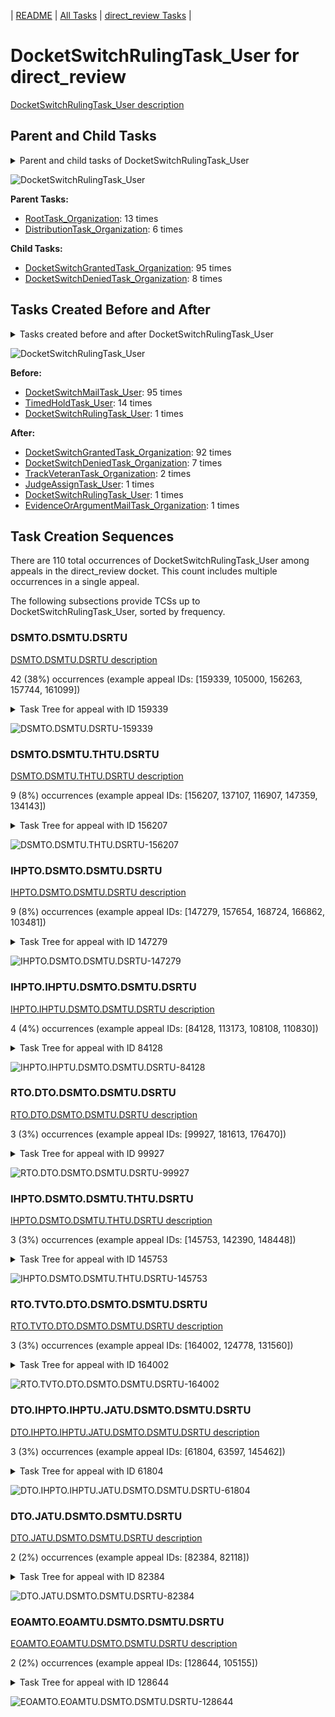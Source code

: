 <!-- DO NOT EDIT THIS FILE.  This file is autogenerated. -->
| [README](../README.md) | [All Tasks](../alltasks.md) | [direct_review Tasks](tasklist.md) |

# DocketSwitchRulingTask_User for direct_review

[DocketSwitchRulingTask_User description](../descr/DocketSwitchRulingTask_User.md)

## Parent and Child Tasks

<details><summary markdown='span'>Parent and child tasks of DocketSwitchRulingTask_User
</summary>

```
digraph G {
rankdir=LR;
node [shape=box]
"DocketSwitchRulingTask_User" -> "DocketSwitchGrantedTask_Organization" [label=95]
"DocketSwitchRulingTask_User" -> "DocketSwitchDeniedTask_Organization" [label=8]
"RootTask_Organization" -> "DocketSwitchRulingTask_User" [label=13]
"DistributionTask_Organization" -> "DocketSwitchRulingTask_User" [label=6]
}
```
</details>

![DocketSwitchRulingTask_User](dot/DocketSwitchRulingTask_User-parentchild.dot.png)

**Parent Tasks:**

   * [RootTask_Organization](RootTask_Organization.md): 13 times
   * [DistributionTask_Organization](DistributionTask_Organization.md): 6 times

**Child Tasks:**

   * [DocketSwitchGrantedTask_Organization](DocketSwitchGrantedTask_Organization.md): 95 times
   * [DocketSwitchDeniedTask_Organization](DocketSwitchDeniedTask_Organization.md): 8 times

## Tasks Created Before and After

<details><summary markdown='span'>Tasks created before and after DocketSwitchRulingTask_User</summary>

```
digraph G {
rankdir=LR;

"DocketSwitchRulingTask_User" -> "DocketSwitchGrantedTask_Organization" [label=92]
"DocketSwitchRulingTask_User" -> "DocketSwitchDeniedTask_Organization" [label=7]
"DocketSwitchRulingTask_User" -> "TrackVeteranTask_Organization" [label=2]
"DocketSwitchRulingTask_User" -> "JudgeAssignTask_User" [label=1]
"DocketSwitchRulingTask_User" -> "EvidenceOrArgumentMailTask_Organization" [label=1]
"DocketSwitchRulingTask_User" -> "DocketSwitchRulingTask_User" [label=1]
"DocketSwitchMailTask_User" -> "DocketSwitchRulingTask_User" [label=95]
"TimedHoldTask_User" -> "DocketSwitchRulingTask_User" [label=14]
"DocketSwitchRulingTask_User" -> "DocketSwitchRulingTask_User" [label=1]
}
```
</details>

![DocketSwitchRulingTask_User](dot/DocketSwitchRulingTask_User.dot.png)

**Before:**

   * [DocketSwitchMailTask_User](DocketSwitchMailTask_User.md): 95 times
   * [TimedHoldTask_User](TimedHoldTask_User.md): 14 times
   * [DocketSwitchRulingTask_User](DocketSwitchRulingTask_User.md): 1 times

**After:**

   * [DocketSwitchGrantedTask_Organization](DocketSwitchGrantedTask_Organization.md): 92 times
   * [DocketSwitchDeniedTask_Organization](DocketSwitchDeniedTask_Organization.md): 7 times
   * [TrackVeteranTask_Organization](TrackVeteranTask_Organization.md): 2 times
   * [JudgeAssignTask_User](JudgeAssignTask_User.md): 1 times
   * [DocketSwitchRulingTask_User](DocketSwitchRulingTask_User.md): 1 times
   * [EvidenceOrArgumentMailTask_Organization](EvidenceOrArgumentMailTask_Organization.md): 1 times

## Task Creation Sequences

There are 110 total occurrences of DocketSwitchRulingTask_User among appeals in the direct_review docket.  This count includes multiple occurrences in a single appeal.

The following subsections provide TCSs up to DocketSwitchRulingTask_User, sorted by frequency.

### DSMTO.DSMTU.DSRTU

[DSMTO.DSMTU.DSRTU description](../descr/DSMTO.DSMTU.DSRTU.md)

42 (38%) occurrences (example appeal IDs: [159339, 105000, 156263, 157744, 161099])

<details><summary markdown='span'>Task Tree for appeal with ID 159339</summary>

```
@startuml
skinparam {
  ObjectBorderColor #555
  ObjectBorderThickness 0
  ObjectFontStyle bold
  ObjectFontSize 14
  ObjectAttributeFontColor #333
  ObjectAttributeFontSize 12
}
  object 0.RootTask #8dd3c7 {
Organization
}
  object 1.TrackVeteranTask #bebada {
Organization
}
  object 2.DistributionTask #ffffb3 {
Organization
}
  object 3.InformalHearingPresentationTask #fdb462 {
Organization
}
  object 4.DocketSwitchMailTask #e377c2 {
Organization
}
  object 5.DocketSwitchMailTask #e377c2 {
User
}
  object 6.DocketSwitchRulingTask #e377c2 {
User  <back:white>    </back>
}
  object 7.DocketSwitchGrantedTask #9467bd {
Organization
}
  object 8.DocketSwitchGrantedTask #9467bd {
User
}
0.RootTask -- 1.TrackVeteranTask
0.RootTask -- 2.DistributionTask
2.DistributionTask -- 3.InformalHearingPresentationTask
0.RootTask -- 4.DocketSwitchMailTask
4.DocketSwitchMailTask -- 5.DocketSwitchMailTask
0.RootTask -- 6.DocketSwitchRulingTask
6.DocketSwitchRulingTask -- 7.DocketSwitchGrantedTask
7.DocketSwitchGrantedTask -- 8.DocketSwitchGrantedTask
@enduml
```
</details>

![DSMTO.DSMTU.DSRTU-159339](uml/DSMTO.DSMTU.DSRTU-159339.png)

### DSMTO.DSMTU.THTU.DSRTU

[DSMTO.DSMTU.THTU.DSRTU description](../descr/DSMTO.DSMTU.THTU.DSRTU.md)

9 (8%) occurrences (example appeal IDs: [156207, 137107, 116907, 147359, 134143])

<details><summary markdown='span'>Task Tree for appeal with ID 156207</summary>

```
@startuml
skinparam {
  ObjectBorderColor #555
  ObjectBorderThickness 0
  ObjectFontStyle bold
  ObjectFontSize 14
  ObjectAttributeFontColor #333
  ObjectAttributeFontSize 12
}
  object 0.RootTask #8dd3c7 {
Organization
}
  object 1.TrackVeteranTask #bebada {
Organization
}
  object 2.DistributionTask #ffffb3 {
Organization
}
  object 3.InformalHearingPresentationTask #fdb462 {
Organization
}
  object 4.DocketSwitchMailTask #e377c2 {
Organization
}
  object 5.DocketSwitchMailTask #e377c2 {
User
}
  object 6.TimedHoldTask #fccde5 {
User
}
  object 7.DocketSwitchRulingTask #e377c2 {
User  <back:white>    </back>
}
  object 8.DocketSwitchGrantedTask #9467bd {
Organization
}
  object 9.DocketSwitchGrantedTask #9467bd {
User
}
0.RootTask -- 1.TrackVeteranTask
0.RootTask -- 2.DistributionTask
2.DistributionTask -- 3.InformalHearingPresentationTask
0.RootTask -- 4.DocketSwitchMailTask
4.DocketSwitchMailTask -- 5.DocketSwitchMailTask
5.DocketSwitchMailTask -- 6.TimedHoldTask
0.RootTask -- 7.DocketSwitchRulingTask
7.DocketSwitchRulingTask -- 8.DocketSwitchGrantedTask
8.DocketSwitchGrantedTask -- 9.DocketSwitchGrantedTask
@enduml
```
</details>

![DSMTO.DSMTU.THTU.DSRTU-156207](uml/DSMTO.DSMTU.THTU.DSRTU-156207.png)

### IHPTO.DSMTO.DSMTU.DSRTU

[IHPTO.DSMTO.DSMTU.DSRTU description](../descr/IHPTO.DSMTO.DSMTU.DSRTU.md)

9 (8%) occurrences (example appeal IDs: [147279, 157654, 168724, 166862, 103481])

<details><summary markdown='span'>Task Tree for appeal with ID 147279</summary>

```
@startuml
skinparam {
  ObjectBorderColor #555
  ObjectBorderThickness 0
  ObjectFontStyle bold
  ObjectFontSize 14
  ObjectAttributeFontColor #333
  ObjectAttributeFontSize 12
}
  object 0.RootTask #8dd3c7 {
Organization
}
  object 1.TrackVeteranTask #bebada {
Organization
}
  object 2.DistributionTask #ffffb3 {
Organization
}
  object 3.InformalHearingPresentationTask #fdb462 {
Organization
}
  object 4.DocketSwitchMailTask #e377c2 {
Organization
}
  object 5.DocketSwitchMailTask #e377c2 {
User
}
  object 6.DocketSwitchRulingTask #e377c2 {
User  <back:white>    </back>
}
  object 7.DocketSwitchGrantedTask #9467bd {
Organization
}
  object 8.DocketSwitchGrantedTask #9467bd {
User
}
0.RootTask -- 1.TrackVeteranTask
0.RootTask -- 2.DistributionTask
2.DistributionTask -- 3.InformalHearingPresentationTask
0.RootTask -- 4.DocketSwitchMailTask
4.DocketSwitchMailTask -- 5.DocketSwitchMailTask
0.RootTask -- 6.DocketSwitchRulingTask
6.DocketSwitchRulingTask -- 7.DocketSwitchGrantedTask
7.DocketSwitchGrantedTask -- 8.DocketSwitchGrantedTask
@enduml
```
</details>

![IHPTO.DSMTO.DSMTU.DSRTU-147279](uml/IHPTO.DSMTO.DSMTU.DSRTU-147279.png)

### IHPTO.IHPTU.DSMTO.DSMTU.DSRTU

[IHPTO.IHPTU.DSMTO.DSMTU.DSRTU description](../descr/IHPTO.IHPTU.DSMTO.DSMTU.DSRTU.md)

4 (4%) occurrences (example appeal IDs: [84128, 113173, 108108, 110830])

<details><summary markdown='span'>Task Tree for appeal with ID 84128</summary>

```
@startuml
skinparam {
  ObjectBorderColor #555
  ObjectBorderThickness 0
  ObjectFontStyle bold
  ObjectFontSize 14
  ObjectAttributeFontColor #333
  ObjectAttributeFontSize 12
}
  object 0.RootTask #8dd3c7 {
Organization
}
  object 1.TrackVeteranTask #bebada {
Organization
}
  object 2.DistributionTask #ffffb3 {
Organization
}
  object 3.InformalHearingPresentationTask #fdb462 {
Organization
}
  object 4.InformalHearingPresentationTask #fdb462 {
User
}
  object 5.DocketSwitchMailTask #e377c2 {
Organization
}
  object 6.DocketSwitchMailTask #e377c2 {
User
}
  object 7.DocketSwitchRulingTask #e377c2 {
User  <back:white>    </back>
}
  object 8.DocketSwitchGrantedTask #9467bd {
Organization
}
  object 9.DocketSwitchGrantedTask #9467bd {
User
}
0.RootTask -- 1.TrackVeteranTask
0.RootTask -- 2.DistributionTask
2.DistributionTask -- 3.InformalHearingPresentationTask
3.InformalHearingPresentationTask -- 4.InformalHearingPresentationTask
0.RootTask -- 5.DocketSwitchMailTask
5.DocketSwitchMailTask -- 6.DocketSwitchMailTask
0.RootTask -- 7.DocketSwitchRulingTask
7.DocketSwitchRulingTask -- 8.DocketSwitchGrantedTask
8.DocketSwitchGrantedTask -- 9.DocketSwitchGrantedTask
@enduml
```
</details>

![IHPTO.IHPTU.DSMTO.DSMTU.DSRTU-84128](uml/IHPTO.IHPTU.DSMTO.DSMTU.DSRTU-84128.png)

### RTO.DTO.DSMTO.DSMTU.DSRTU

[RTO.DTO.DSMTO.DSMTU.DSRTU description](../descr/RTO.DTO.DSMTO.DSMTU.DSRTU.md)

3 (3%) occurrences (example appeal IDs: [99927, 181613, 176470])

<details><summary markdown='span'>Task Tree for appeal with ID 99927</summary>

```
@startuml
skinparam {
  ObjectBorderColor #555
  ObjectBorderThickness 0
  ObjectFontStyle bold
  ObjectFontSize 14
  ObjectAttributeFontColor #333
  ObjectAttributeFontSize 12
}
  object 0.RootTask #8dd3c7 {
Organization
}
  object 1.DistributionTask #ffffb3 {
Organization
}
  object 2.TrackVeteranTask #bebada {
Organization
}
  object 3.DocketSwitchMailTask #e377c2 {
Organization
}
  object 4.DocketSwitchMailTask #e377c2 {
User
}
  object 5.DocketSwitchRulingTask #e377c2 {
User  <back:white>    </back>
}
  object 6.DocketSwitchGrantedTask #9467bd {
Organization
}
  object 7.DocketSwitchGrantedTask #9467bd {
User
}
  object 8.TrackVeteranTask #bebada {
Organization
}
0.RootTask -- 1.DistributionTask
0.RootTask -- 2.TrackVeteranTask
0.RootTask -- 3.DocketSwitchMailTask
3.DocketSwitchMailTask -- 4.DocketSwitchMailTask
0.RootTask -- 5.DocketSwitchRulingTask
5.DocketSwitchRulingTask -- 6.DocketSwitchGrantedTask
6.DocketSwitchGrantedTask -- 7.DocketSwitchGrantedTask
0.RootTask -- 8.TrackVeteranTask
@enduml
```
</details>

![RTO.DTO.DSMTO.DSMTU.DSRTU-99927](uml/RTO.DTO.DSMTO.DSMTU.DSRTU-99927.png)

### IHPTO.DSMTO.DSMTU.THTU.DSRTU

[IHPTO.DSMTO.DSMTU.THTU.DSRTU description](../descr/IHPTO.DSMTO.DSMTU.THTU.DSRTU.md)

3 (3%) occurrences (example appeal IDs: [145753, 142390, 148448])

<details><summary markdown='span'>Task Tree for appeal with ID 145753</summary>

```
@startuml
skinparam {
  ObjectBorderColor #555
  ObjectBorderThickness 0
  ObjectFontStyle bold
  ObjectFontSize 14
  ObjectAttributeFontColor #333
  ObjectAttributeFontSize 12
}
  object 0.RootTask #8dd3c7 {
Organization
}
  object 1.TrackVeteranTask #bebada {
Organization
}
  object 2.DistributionTask #ffffb3 {
Organization
}
  object 3.InformalHearingPresentationTask #fdb462 {
Organization
}
  object 4.DocketSwitchMailTask #e377c2 {
Organization
}
  object 5.DocketSwitchMailTask #e377c2 {
User
}
  object 6.TimedHoldTask #fccde5 {
User
}
  object 7.DocketSwitchRulingTask #e377c2 {
User  <back:white>    </back>
}
  object 8.DocketSwitchGrantedTask #9467bd {
Organization
}
  object 9.DocketSwitchGrantedTask #9467bd {
User
}
0.RootTask -- 1.TrackVeteranTask
0.RootTask -- 2.DistributionTask
2.DistributionTask -- 3.InformalHearingPresentationTask
0.RootTask -- 4.DocketSwitchMailTask
4.DocketSwitchMailTask -- 5.DocketSwitchMailTask
5.DocketSwitchMailTask -- 6.TimedHoldTask
0.RootTask -- 7.DocketSwitchRulingTask
7.DocketSwitchRulingTask -- 8.DocketSwitchGrantedTask
8.DocketSwitchGrantedTask -- 9.DocketSwitchGrantedTask
@enduml
```
</details>

![IHPTO.DSMTO.DSMTU.THTU.DSRTU-145753](uml/IHPTO.DSMTO.DSMTU.THTU.DSRTU-145753.png)

### RTO.TVTO.DTO.DSMTO.DSMTU.DSRTU

[RTO.TVTO.DTO.DSMTO.DSMTU.DSRTU description](../descr/RTO.TVTO.DTO.DSMTO.DSMTU.DSRTU.md)

3 (3%) occurrences (example appeal IDs: [164002, 124778, 131560])

<details><summary markdown='span'>Task Tree for appeal with ID 164002</summary>

```
@startuml
skinparam {
  ObjectBorderColor #555
  ObjectBorderThickness 0
  ObjectFontStyle bold
  ObjectFontSize 14
  ObjectAttributeFontColor #333
  ObjectAttributeFontSize 12
}
  object 0.RootTask #8dd3c7 {
Organization
}
  object 1.TrackVeteranTask #bebada {
Organization
}
  object 2.DistributionTask #ffffb3 {
Organization
}
  object 3.DocketSwitchMailTask #e377c2 {
Organization
}
  object 4.DocketSwitchMailTask #e377c2 {
User
}
  object 5.DocketSwitchRulingTask #e377c2 {
User  <back:white>    </back>
}
0.RootTask -- 1.TrackVeteranTask
0.RootTask -- 2.DistributionTask
2.DistributionTask -- 3.DocketSwitchMailTask
3.DocketSwitchMailTask -- 4.DocketSwitchMailTask
2.DistributionTask -- 5.DocketSwitchRulingTask
@enduml
```
</details>

![RTO.TVTO.DTO.DSMTO.DSMTU.DSRTU-164002](uml/RTO.TVTO.DTO.DSMTO.DSMTU.DSRTU-164002.png)

### DTO.IHPTO.IHPTU.JATU.DSMTO.DSMTU.DSRTU

[DTO.IHPTO.IHPTU.JATU.DSMTO.DSMTU.DSRTU description](../descr/DTO.IHPTO.IHPTU.JATU.DSMTO.DSMTU.DSRTU.md)

3 (3%) occurrences (example appeal IDs: [61804, 63597, 145462])

<details><summary markdown='span'>Task Tree for appeal with ID 61804</summary>

```
@startuml
skinparam {
  ObjectBorderColor #555
  ObjectBorderThickness 0
  ObjectFontStyle bold
  ObjectFontSize 14
  ObjectAttributeFontColor #333
  ObjectAttributeFontSize 12
}
  object 0.RootTask #8dd3c7 {
Organization
}
  object 1.TrackVeteranTask #bebada {
Organization
}
  object 2.DistributionTask #ffffb3 {
Organization
}
  object 3.InformalHearingPresentationTask #fdb462 {
Organization
}
  object 4.InformalHearingPresentationTask #fdb462 {
User
}
  object 5.JudgeAssignTask #ccebc5 {
User
}
  object 6.JudgeDecisionReviewTask #d9d9d9 {
User
}
  object 7.AttorneyTask #bc80bd {
User
}
  object 8.DocketSwitchMailTask #e377c2 {
Organization
}
  object 9.DocketSwitchMailTask #e377c2 {
User
}
  object 10.DocketSwitchRulingTask #e377c2 {
User  <back:white>    </back>
}
  object 11.DocketSwitchGrantedTask #9467bd {
Organization
}
  object 12.DocketSwitchGrantedTask #9467bd {
User
}
0.RootTask -- 1.TrackVeteranTask
0.RootTask -- 2.DistributionTask
2.DistributionTask -- 3.InformalHearingPresentationTask
3.InformalHearingPresentationTask -- 4.InformalHearingPresentationTask
0.RootTask -- 5.JudgeAssignTask
0.RootTask -- 6.JudgeDecisionReviewTask
6.JudgeDecisionReviewTask -- 7.AttorneyTask
0.RootTask -- 8.DocketSwitchMailTask
8.DocketSwitchMailTask -- 9.DocketSwitchMailTask
0.RootTask -- 10.DocketSwitchRulingTask
10.DocketSwitchRulingTask -- 11.DocketSwitchGrantedTask
11.DocketSwitchGrantedTask -- 12.DocketSwitchGrantedTask
@enduml
```
</details>

![DTO.IHPTO.IHPTU.JATU.DSMTO.DSMTU.DSRTU-61804](uml/DTO.IHPTO.IHPTU.JATU.DSMTO.DSMTU.DSRTU-61804.png)

### DTO.JATU.DSMTO.DSMTU.DSRTU

[DTO.JATU.DSMTO.DSMTU.DSRTU description](../descr/DTO.JATU.DSMTO.DSMTU.DSRTU.md)

2 (2%) occurrences (example appeal IDs: [82384, 82118])

<details><summary markdown='span'>Task Tree for appeal with ID 82384</summary>

```
@startuml
skinparam {
  ObjectBorderColor #555
  ObjectBorderThickness 0
  ObjectFontStyle bold
  ObjectFontSize 14
  ObjectAttributeFontColor #333
  ObjectAttributeFontSize 12
}
  object 0.RootTask #8dd3c7 {
Organization
}
  object 1.DistributionTask #ffffb3 {
Organization
}
  object 2.JudgeAssignTask #ccebc5 {
User
}
  object 3.JudgeDecisionReviewTask #d9d9d9 {
User
}
  object 4.AttorneyTask #bc80bd {
User
}
  object 5.DocketSwitchMailTask #e377c2 {
Organization
}
  object 6.DocketSwitchMailTask #e377c2 {
User
}
  object 7.DocketSwitchRulingTask #e377c2 {
User  <back:white>    </back>
}
  object 8.DocketSwitchGrantedTask #9467bd {
Organization
}
  object 9.DocketSwitchGrantedTask #9467bd {
User
}
0.RootTask -- 1.DistributionTask
0.RootTask -- 2.JudgeAssignTask
0.RootTask -- 3.JudgeDecisionReviewTask
3.JudgeDecisionReviewTask -- 4.AttorneyTask
0.RootTask -- 5.DocketSwitchMailTask
5.DocketSwitchMailTask -- 6.DocketSwitchMailTask
0.RootTask -- 7.DocketSwitchRulingTask
7.DocketSwitchRulingTask -- 8.DocketSwitchGrantedTask
8.DocketSwitchGrantedTask -- 9.DocketSwitchGrantedTask
@enduml
```
</details>

![DTO.JATU.DSMTO.DSMTU.DSRTU-82384](uml/DTO.JATU.DSMTO.DSMTU.DSRTU-82384.png)

### EOAMTO.EOAMTU.DSMTO.DSMTU.DSRTU

[EOAMTO.EOAMTU.DSMTO.DSMTU.DSRTU description](../descr/EOAMTO.EOAMTU.DSMTO.DSMTU.DSRTU.md)

2 (2%) occurrences (example appeal IDs: [128644, 105155])

<details><summary markdown='span'>Task Tree for appeal with ID 128644</summary>

```
@startuml
skinparam {
  ObjectBorderColor #555
  ObjectBorderThickness 0
  ObjectFontStyle bold
  ObjectFontSize 14
  ObjectAttributeFontColor #333
  ObjectAttributeFontSize 12
}
  object 0.RootTask #8dd3c7 {
Organization
}
  object 1.DistributionTask #ffffb3 {
Organization
}
  object 2.EvidenceOrArgumentMailTask #ffffb3 {
Organization
}
  object 3.EvidenceOrArgumentMailTask #ffffb3 {
User
}
  object 4.DocketSwitchMailTask #e377c2 {
Organization
}
  object 5.DocketSwitchMailTask #e377c2 {
User
}
  object 6.DocketSwitchRulingTask #e377c2 {
User  <back:white>    </back>
}
  object 7.DocketSwitchGrantedTask #9467bd {
Organization
}
  object 8.DocketSwitchGrantedTask #9467bd {
User
}
0.RootTask -- 1.DistributionTask
0.RootTask -- 2.EvidenceOrArgumentMailTask
2.EvidenceOrArgumentMailTask -- 3.EvidenceOrArgumentMailTask
0.RootTask -- 4.DocketSwitchMailTask
4.DocketSwitchMailTask -- 5.DocketSwitchMailTask
0.RootTask -- 6.DocketSwitchRulingTask
6.DocketSwitchRulingTask -- 7.DocketSwitchGrantedTask
7.DocketSwitchGrantedTask -- 8.DocketSwitchGrantedTask
@enduml
```
</details>

![EOAMTO.EOAMTU.DSMTO.DSMTU.DSRTU-128644](uml/EOAMTO.EOAMTU.DSMTO.DSMTU.DSRTU-128644.png)

